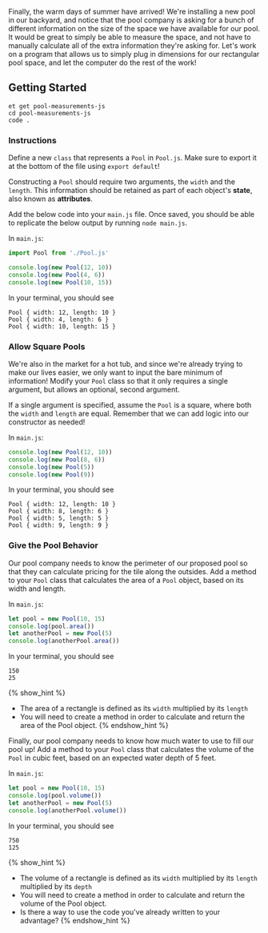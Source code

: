 Finally, the warm days of summer have arrived! We're installing a new pool in our backyard, and notice that the pool company is asking for a bunch of different information on the size of the space we have available for our pool. It would be great to simply be able to measure the space, and not have to manually calculate all of the extra information they're asking for. Let's work on a program that allows us to simply plug in dimensions for our rectangular pool space, and let the computer do the rest of the work!

## Getting Started

```no-highlight
et get pool-measurements-js
cd pool-measurements-js
code .
```

### Instructions

Define a new `class` that represents a `Pool` in `Pool.js`. Make sure to export it at the bottom of the file using `export default`!

Constructing a `Pool` should require two arguments, the `width` and the `length`. This information should be retained as part of each object's **state**, also known as **attributes**.

Add the below code into your `main.js` file. Once saved, you should be able to replicate the below output by running `node main.js`.

In `main.js`:

```javascript
import Pool from './Pool.js'

console.log(new Pool(12, 10))
console.log(new Pool(4, 6))
console.log(new Pool(10, 15))
```

In your terminal, you should see

```no-highlight
Pool { width: 12, length: 10 }
Pool { width: 4, length: 6 }
Pool { width: 10, length: 15 }
```

### Allow Square Pools

We're also in the market for a hot tub, and since we're already trying to make our lives easier, we only want to input the bare minimum of information! Modify your `Pool` class so that it only requires a single argument, but allows an optional, second argument.

If a single argument is specified, assume the `Pool` is a square, where both the `width` and `length` are equal. Remember that we can add logic into our constructor as needed!

In `main.js`:

```javascript
console.log(new Pool(12, 10))
console.log(new Pool(8, 6))
console.log(new Pool(5))
console.log(new Pool(9))
```

In your terminal, you should see

```no-highlight
Pool { width: 12, length: 10 }
Pool { width: 8, length: 6 }
Pool { width: 5, length: 5 }
Pool { width: 9, length: 9 }
```

### Give the Pool Behavior

Our pool company needs to know the perimeter of our proposed pool so that they can calculate pricing for the tile along the outsides. Add a method to your `Pool` class that calculates the area of a `Pool` object, based on its width and length.

In `main.js`:

```javascript
let pool = new Pool(10, 15)
console.log(pool.area())
let anotherPool = new Pool(5)
console.log(anotherPool.area())
```

In your terminal, you should see

```no-highlight
150
25
```

{% show_hint %}

- The area of a rectangle is defined as its `width` multiplied by its `length`
- You will need to create a method in order to calculate and return the area of the Pool object. {% endshow_hint %}

Finally, our pool company needs to know how much water to use to fill our pool up! Add a method to your `Pool` class that calculates the volume of the `Pool` in cubic feet, based on an expected water depth of 5 feet.

In `main.js`:

```javascript
let pool = new Pool(10, 15)
console.log(pool.volume())
let anotherPool = new Pool(5)
console.log(anotherPool.volume())
```

In your terminal, you should see

```no-highlight
750
125
```

{% show_hint %}

- The volume of a rectangle is defined as its `width` multiplied by its `length` multiplied by its `depth`
- You will need to create a method in order to calculate and return the volume of the Pool object.
- Is there a way to use the code you've already written to your advantage? {% endshow_hint %}

